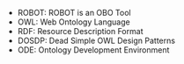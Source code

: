 
 * ROBOT: ROBOT is an OBO Tool
 * OWL: Web Ontology Language
 * RDF: Resource Description Format
 * DOSDP: Dead Simple OWL Design Patterns
 * ODE: Ontology Development Environment
